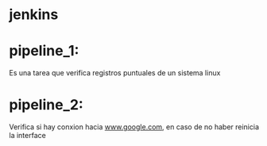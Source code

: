 # jenkins
# pipeline_1: 
  Es una tarea que verifica registros puntuales de un sistema linux
# pipeline_2: 
  Verifica si hay conxion hacia www.google.com, en caso de no haber reinicia la interface

